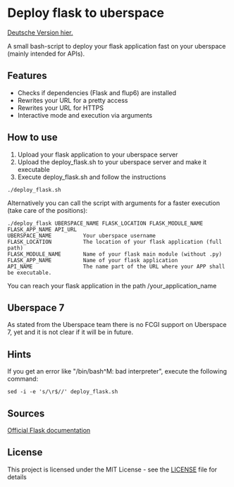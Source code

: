 # Deploy flask to uberspace

[Deutsche Version hier.](README_GER.md)

A small bash-script to deploy your flask application fast on your uberspace (mainly intended for APIs).

## Features

* Checks if dependencies (Flask and flup6) are installed
* Rewrites your URL for a pretty access
* Rewrites your URL for HTTPS
* Interactive mode and execution via arguments

## How to use

1. Upload your flask application to your uberspace server
2. Upload the deploy_flask.sh to your uberspace server and make it executable
3. Execute deploy_flask.sh and follow the instructions

```
./deploy_flask.sh
```

Alternatively you can call the script with arguments for a faster execution (take care of the positions):

```
./deploy_flask UBERSPACE_NAME FLASK_LOCATION FLASK_MODULE_NAME FLASK_APP_NAME API_URL
UBERSPACE_NAME          Your uberspace username
FLASK_LOCATION          The location of your flask application (full path)
FLASK_MODULE_NAME       Name of your flask main module (without .py)
FLASK_APP_NAME          Name of your flask application
API_NAME                The name part of the URL where your APP shall be executable.
```

You can reach your flask application in the path /your_application_name

## Uberspace 7

As stated from the Uberspace team there is no FCGI support on Uberspace 7, yet and it is not clear if it will be in future.

## Hints

If you get an error like "/bin/bash^M: bad interpreter", execute the following command:

```
sed -i -e 's/\r$//' deploy_flask.sh
```

## Sources
[Official Flask documentation](http://flask.pocoo.org/docs/0.10/deploying/fastcgi/)

## License

This project is licensed under the MIT License - see the [LICENSE](LICENSE) file for details
